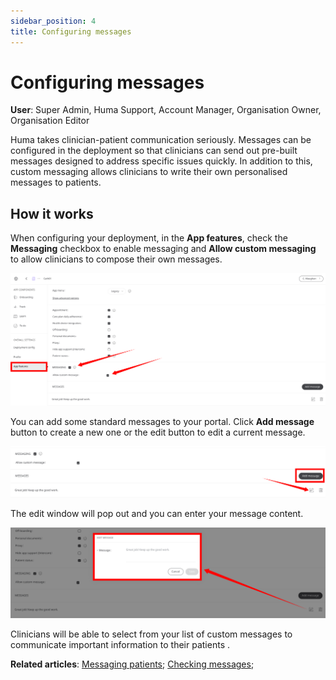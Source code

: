 ```yaml
---
sidebar_position: 4
title: Configuring messages 
---
```

# Configuring messages
**User**: Super Admin, Huma Support, Account Manager, Organisation Owner, Organisation Editor

Huma takes clinician-patient communication seriously. Messages can be configured in the deployment so that clinicians can send out pre-built messages designed to address specific issues quickly. In addition to this, custom messaging allows clinicians to write their own personalised messages to patients.
## How it works​
When configuring your deployment, in the **App features**, check the **Messaging** checkbox to enable messaging and **Allow custom messaging** to allow clinicians to compose their own messages.

![image](./assets/Messaging01.png)

You can add some standard messages to your portal. Click **Add message** button to create a new one or the edit button to edit a current message.

![image](./assets/Messaging02.png)

The edit window will pop out and you can enter your message content.

![image](./assets/Messaging03.png)

Clinicians will be able to select from your list of custom messages to communicate important information to their patients .

**Related articles**: [Messaging patients](data-collection/clinician-portal/telemedicine/messaging-patients.md); [Checking messages](data-collection/huma-app/features/messages.md);
